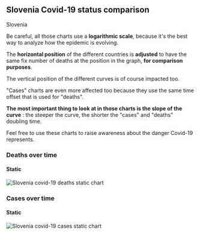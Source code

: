 ## Slovenia Covid-19 status comparison 

Slovenia



Be careful, all those charts use a **logarithmic scale**, because it's the best way to analyze how the epidemic is evolving.
 
The **horizontal position** of the different countries is **adjusted** to have the same fix number of deaths at the position in the graph, **for comparison purposes**.

The vertical position of the different curves is of course impacted too.

"Cases" charts are even more affected too because they use the same time offset that is used for "deaths".

**The most important thing to look at in those charts is the slope of the curve** : the steeper the curve, the shorter the "cases" and "deaths" doubling time.

Feel free to use these charts to raise awareness about the danger Covid-19 represents. 


 
### Deaths over time
 
#### Static
![Slovenia covid-19 deaths static chart](https://raw.githubusercontent.com/madlag/coronavirus_study/master/notebooks/graphs/2020-03-26/countries/Slovenia/2020-03-26_Slovenia_deaths.png "Slovenia covid-19 deaths static chart")   

 
### Cases over time
 
#### Static
![Slovenia covid-19 cases static chart](https://raw.githubusercontent.com/madlag/coronavirus_study/master/notebooks/graphs/2020-03-26/countries/Slovenia/2020-03-26_Slovenia_cases.png "Slovenia covid-19 cases static chart")   

